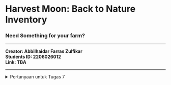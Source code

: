 # Harvest Moon: Back to Nature Inventory
### Need Something for your farm?
---

**Creator: Abbilhaidar Farras Zulfikar** <br>
**Students ID: 2206026012** <br>
**Link: TBA** <br>

---
<details>
<summary>Pertanyaan untuk Tugas 7</summary>
<ol>
<li>Apa perbedaan utama antara stateless dan stateful widget dalam konteks pengembangan aplikasi Flutter? <br>
  <ul>
    <li>Stateless Widget <br> 
      Widget yang keadaannya (<i>state</i>) tidak dapat diubah setelah mereka dibuat disebut sebagai <i>stateless widgets</i>. Widget ini bersifat tidak berubah setelah dibuat, artinya tidak peduli perubahan dalam variabel, ikon, tombol, atau pengambilan data, tidak akan mengubah keadaan aplikasi. Berikut adalah struktur dasar <i>stateless widget</i>: <br>
      
      class MyWidget extends StatelessWidget {
        const MyWidget({super.key});
      
        @override
        Widget build(BuildContext context) {
          return const Placeholder();
        }
      }

</li>
    <li>Stateful Widget <br>
    Widget yang <i>state</i> dapat diubah setelah mereka dibuat disebut <i>stateful widgets</i>. <i>States</i> ini dapat diubah dan dapat berubah berkali-kali selama mereka ada. Ini berarti bahwa keadaan aplikasi dapat berubah berkali-kali dengan berbagai set variabel, input, dan data yang berbeda. Di bawah ini adalah struktur dasar dari sebuah <i>stateful widget</i>: <br>

      class MyWidget extends StatefulWidget {
        const MyWidget({super.key});
      
        @override
        State<MyWidget> createState() => _MyWidgetState();
      }
      
      class _MyWidgetState extends State<MyWidget> {
        @override
        Widget build(BuildContext context) {
          return const Placeholder();
        }
      }

</li>
  </ul>
  
|Fitur|Stateless Widget|Stateful Widget|
|:---:|---|---|
|Kehandalan|Tidak menyimpan data state dan bergantung pada data yang diberikan saat dibuat.|Memiliki keadaan internal yang dapat berubah selama siklus hidup widget.|
|Perubahan State|Tidak dapat mengubah state secara langsung.|Dapat mengubah state dan membangun ulang tampilan saat state berubah.|
|Build Method|`build()` hanya dipanggil sekali saat widget dibuat.|`build()` dapat dipanggil berkali-kali saat state berubah.|
|Performa|Biasanya lebih efisien karena tidak ada perlu pembaruan state.|Dapat memiliki overhead performa karena pembaruan state dapat memicu pembaruan tampilan.|
|Contoh Penggunaan|Widget sederhana yang tidak memerlukan pembaruan berulang-ulang.|Digunakan ketika ada kebutuhan untuk mengelola dan memperbarui state seperti dalam formulir, animasi, dll.|
|Kelas Terkait|StatelessWidget|StatefulWidget|
|Contoh Widget Built-in|Text, Icon, Image|Checkbox, TextField, AnimatedContainer|
</li> <br>

<li>Sebutkan seluruh widget yang kamu gunakan untuk menyelesaikan tugas ini dan jelaskan fungsinya masing-masing! <br>
  <ul>
    <li><b>MyHomePage (StatelessWidget)</b>: Widget utama yang mewakili halaman beranda aplikasi. Widget ini akan menampilkan semua item dan memiliki tampilan yang dapat digulir.</li>
    <li><b>Scaffold</b>: Widget yang menyediakan kerangka dasar untuk halaman aplikasi. Ini termasuk AppBar, body, dan berbagai elemen UI lainnya.</li>
    <li><b>AppBar</b>: Widget yang digunakan untuk menampilkan bar atas aplikasi, yang mencakup judul dan latar belakang warna (backgroundColor).</li>
    <li><b>Icon</b>: Widget yang digunakan untuk menampilkan ikon yang sesuai dengan setiap item dalam kartu. Ikon ini diambil dari properti item.icon dan ditampilkan dengan ukuran dan warna yang sesuai.</li>
    <li><b>Text</b>: Widget yang digunakan untuk menampilkan teks yang sesuai dengan nama item. Teks ini diambil dari properti item.name dan ditampilkan dengan gaya teks yang sesuai.</li>
    <li><b>SingleChildScrollView</b>: Widget yang digunakan untuk membuat tampilan yang dapat digulir. Ini membungkus konten halaman agar dapat digulir jika terlalu panjang.</li>
    <li><b>Padding</b>: Widget yang digunakan untuk menambahkan jarak (padding) di sekitar kontennya. Dalam kasus ini, itu digunakan untuk memberikan jarak dari tepi halaman.</li>
    <li><b>Column</b>: Widget layout yang digunakan untuk menampilkan child widgets secara vertikal. Ini digunakan untuk mengatur tampilan beranda Anda.</li>
    <li><b>GridView.count</b>: Widget yang digunakan untuk membuat tata letak grid dengan jumlah kolom yang diberikan. Dalam kode ini, digunakan untuk menampilkan item dalam grid.</li>
    <li><b>ShopCard (StatelessWidget)</b>: Widget yang digunakan untuk membuat kartu yang akan menampilkan setiap item. Ini berisi ikon, teks, dan warna latar belakang yang sesuai.</li>
    <li><b>Material</b>: Widget yang memberikan tampilan Material Design ke kontennya. Ini digunakan di dalam ShopCard untuk memberikan warna latar belakang.</li>
    <li><b>InkWell</b>: Widget yang digunakan untuk membuat area responsif terhadap sentuhan. Dalam kasus ini, itu digunakan untuk mendeteksi ketika item diklik.</li>
    <li><b>SnackBar</b>: Widget yang digunakan untuk menampilkan pesan kilat ketika item diklik.</li>
    <li><b>MyApp (StatelessWidget)</b>: Widget utama yang digunakan untuk menginisialisasi aplikasi. Ini mengatur tema dan menentukan halaman beranda.</li>
    <li><b>MaterialApp</b>: Widget yang digunakan untuk mengkonfigurasi dan menampilkan aplikasi Flutter. Ini menyediakan berbagai pengaturan, termasuk tema dan halaman beranda.</li>
  </ul>
</li>
<br>
<li>Jelaskan bagaimana cara kamu mengimplementasikan checklist di atas secara step-by-step (bukan hanya sekadar mengikuti tutorial) <br>
  <ul>
    <li>Buat project flutter baru dan beri nama hmbtn_inventory dengan cara menjalankan kode <code>flutter create hmbtn_inventory; cd shopping_list</code> di terminal</li>
    <li>Buat file baru dan beri nama <code>menu.dart</code> pada folder <code>hmbtn_inventory/lib</code> lalu isi dengan kode berikut:

    import 'package:flutter/material.dart';
    
    class Item {
      final String name;
      final IconData icon;
      final Color color;
    
      Item(this.name, this.icon, this.color);
    }
    
    class MyHomePage extends StatelessWidget {
      MyHomePage({Key? key}) : super(key: key);
    
      final List<Item> items = [
        Item("Lihat Item", Icons.checklist, Colors.indigo.shade200),
        Item("Tambah Item", Icons.add_shopping_cart, Colors.indigo),
        Item("Logout", Icons.logout, Colors.indigo.shade900),
      ];
    
      @override
      Widget build(BuildContext context) {
        return Scaffold(
          appBar: AppBar(
            backgroundColor: Colors.indigo,
            title: const Text(
              'Inventory',
              style: TextStyle(color: Colors.white),
            ),
          ),
          body: SingleChildScrollView(
            // Widget wrapper yang dapat discroll
            child: Padding(
              padding: const EdgeInsets.all(10.0), // Set padding dari halaman
              child: Column(
                // Widget untuk menampilkan children secara vertikal
                children: <Widget>[
                  const Padding(
                    padding: EdgeInsets.only(top: 10.0, bottom: 10.0),
                    // Widget Text untuk menampilkan tulisan dengan alignment center dan style yang sesuai
                    child: Text(
                      'Harvest Moon: Back to Nature Inventory', // Text yang menandakan toko
                      textAlign: TextAlign.center,
                      style: TextStyle(
                        fontSize: 30,
                        fontWeight: FontWeight.bold,
                      ),
                    ),
                  ),
                  // Grid layout
                  GridView.count(
                    // Container pada card kita.
                    primary: true,
                    padding: const EdgeInsets.all(20),
                    crossAxisSpacing: 10,
                    mainAxisSpacing: 10,
                    crossAxisCount: 3,
                    shrinkWrap: true,
                    children: items.map((Item item) {
                      // Iterasi untuk setiap item
                      return ShopCard(item);
                    }).toList(),
                  ),
                ],
              ),
            ),
          ),
        );
      }
    }
    
    class ShopCard extends StatelessWidget {
      final Item item;
    
      const ShopCard(this.item, {super.key}); // Constructor
    
      @override
      Widget build(BuildContext context) {
        return Material(
          color: item.color,
          child: InkWell(
            // Area responsive terhadap sentuhan
            onTap: () {
              // Memunculkan SnackBar ketika diklik
              ScaffoldMessenger.of(context)
                ..hideCurrentSnackBar()
                ..showSnackBar(SnackBar(
                    content: Text("Kamu telah menekan tombol ${item.name}!")));
            },
            child: Container(
              // Container untuk menyimpan Icon dan Text
              padding: const EdgeInsets.all(8),
              child: Center(
                child: Column(
                  mainAxisAlignment: MainAxisAlignment.center,
                  children: [
                    Icon(
                      item.icon,
                      color: Colors.white,
                      size: 30.0,
                    ),
                    const Padding(padding: EdgeInsets.all(3)),
                    Text(
                      item.name,
                      textAlign: TextAlign.center,
                      style: const TextStyle(color: Colors.white),
                    ),
                  ],
                ),
              ),
            ),
          ),
        );
      }
    }

</li>
    <li>Kode tersebut sudah mengimplementasikan membuat tiga tombol sederhana dengan ikon dan teks menggunakan bantuan class tambahan yaitu Item.</li>
    <li>Untuk menampilkan snackbar, disini menggunakan widget InkWell yang mana dia responsive terhadap sentuhan sehingga kita dapat membuat jika dia ditekan maka akan memunculkan SnackBar tergantung dari item yang ditekan.</li>
    <li>Kemudian, ubah kode yang ada di <code>main.dart</code> menjadi:
      
      import 'package:flutter/material.dart';
      import 'package:hmbtn_inventory/menu.dart';
      
      void main() {
        runApp(const MyApp());
      }
      
      class MyApp extends StatelessWidget {
        const MyApp({super.key});
      
        @override
        Widget build(BuildContext context) {
          return MaterialApp(
            title: 'Home Page',
            theme: ThemeData(
              colorScheme: ColorScheme.fromSeed(seedColor: Colors.indigo),
              useMaterial3: true,
            ),
            home: MyHomePage(),
          );
        }
      }
      
</li>
    <li>Maka ketika dirun flutternya akan berfungsi dengan baik</li>
  </ul>
</li>
</ol>

# References
<ol>
  <li><a href="https://www.geeksforgeeks.org/flutter-stateful-vs-stateless-widgets/" style="text-decoration:none;">Flutter - Stateful vs Stateless Widgets</a></li>
  <li><a href="https://docs.flutter.dev/ui/widgets" style="text-decoration:none;">Widget Catalog</a></li>
</ol>
</details>

